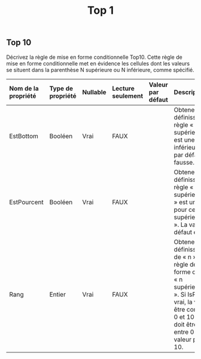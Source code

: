 ﻿---
title: Top 1
second_title: Aspose.Cells Cloud Documen
type: docs
url: /fr/specification/model/top10/
description: "Aspose.Cells Spécification du modèle Cloud : Top10. Gérez sans effort Excel et d'autres feuilles de calcul avec des fonctionnalités telles que l'ouverture, la génération, l'édition, le fractionnement, la fusion, la comparaison et la conversion."
weight: 50
---
## **Top 10**

Décrivez la règle de mise en forme conditionnelle Top10. Cette règle de mise en forme conditionnelle met en évidence les cellules dont les valeurs se situent dans la parenthèse N supérieure ou N inférieure, comme spécifié.

| Nom de la propriété| Type de propriété| Nullable| Lecture seulement| Valeur par défaut| Description|
|:- |:- |:- |:- |:- |:- |
| EstBottom| Booléen| Vrai| FAUX|| Obtenez ou définissez si une règle « n supérieur/inférieur » est une règle « n inférieur ». La valeur par défaut est fausse.|
| EstPourcent| Booléen| Vrai| FAUX|| Obtenez ou définissez si une règle « n supérieurs/inférieurs » est une règle « n pour cent supérieurs/inférieurs ». La valeur par défaut est fausse.|
| Rang| Entier| Vrai| FAUX|| Obtenez ou définissez la valeur de « n » dans une règle de mise en forme conditionnelle « n supérieur/inférieur ». Si IsPercent est vrai, la valeur doit être comprise entre 0 et 100. Sinon, elle doit être comprise entre 0 et 1 000. La valeur par défaut est 10.|

